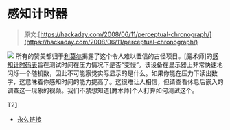 # 感知计时器

> 原文:[https://hackaday.com/2008/06/11/perceptual-chronograph/](https://hackaday.com/2008/06/11/perceptual-chronograph/)

![](../Images/199ecc90c78a3322fa6d354dc09476f4.png)
所有的赞美都归于[利莫尔](http://www.ladyada.net/rant/2008/06/diy-perceptual-chronometer/)揭露了这个令人难以置信的古怪项目。[魔术师]的[感知计时码表](http://ladyada.net/forums/viewtopic.php?t=6119)旨在测试时间在压力情况下是否“变慢”。该设备在显示器上非常快速地闪烁一个随机数，因此不可能察觉实际显示的是什么。如果你能在压力下读出数字，这意味着你感知时间的能力提高了。这很难让人相信，但请查看休息后嵌入的调查这一现象的视频。我们不禁想知道[魔术师]个人打算如何测试这个。

<object width="450" height="364"><param name="movie" value="http://www.youtube.com/v/RjlpamhrId8&amp;hl=en&amp;rel=0&amp;color1=0x3a3a3a&amp;color2=0x999999">T2】</object>

*   [永久链接](http://ladyada.net/forums/viewtopic.php?t=6119)